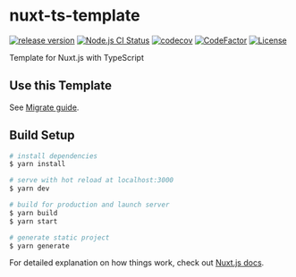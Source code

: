 # nuxt-ts-template

[![release version](https://img.shields.io/github/v/release/nogic1008/nuxt-ts-template "release version")](https://github.com/nogic1008/nuxt-ts-template/releases)
[![Node.js CI Status](https://github.com/nogic1008/nuxt-ts-template/actions/workflows/nodejs.yml/badge.svg "Node.js CI Status")](https://github.com/nogic1008/nuxt-ts-template/actions/workflows/nodejs.yml)
[![codecov](https://codecov.io/gh/nogic1008/nuxt-ts-template/branch/master/graph/badge.svg?token=kqxUANskoN)](https://codecov.io/gh/nogic1008/nuxt-ts-template)
[![CodeFactor](https://www.codefactor.io/repository/github/nogic1008/nuxt-ts-template/badge)](https://www.codefactor.io/repository/github/nogic1008/nuxt-ts-template)
[![License](https://img.shields.io/github/license/nogic1008/nuxt-ts-template)](LICENSE)

Template for Nuxt.js with TypeScript

## Use this Template

See [Migrate guide](./migrate.md).

## Build Setup

``` bash
# install dependencies
$ yarn install

# serve with hot reload at localhost:3000
$ yarn dev

# build for production and launch server
$ yarn build
$ yarn start

# generate static project
$ yarn generate
```

For detailed explanation on how things work, check out [Nuxt.js docs](https://nuxtjs.org).
